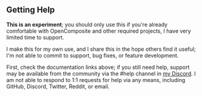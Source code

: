 ## Getting Help

**This is an experiment**; you should only use this if you're already comfortable with OpenComposite and other required projects, I have very limited time to support.

I make this for my own use, and I share this in the hope others find it useful; I'm not able to commit to support, bug fixes, or feature development.

First, check the documentation links above; if you still need help, support may be available from the community via the #help channel in [my Discord]. I am not able to respond to 1:1 requests for help via any means, including GitHub, Discord, Twitter, Reddit, or email.

[my Discord]: https://go.fredemmott.com/discord